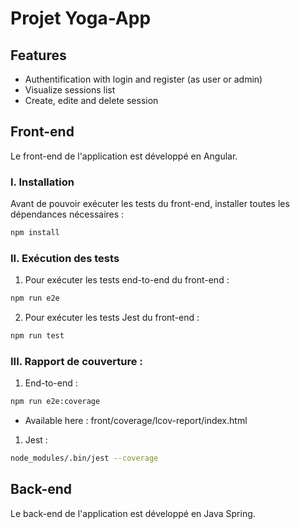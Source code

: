# Projet Yoga-App
## Features

- Authentification with login and register (as user or admin)
- Visualize sessions list
- Create, edite and delete session

## Front-end

Le front-end de l'application est développé en Angular.

### I. Installation
Avant de pouvoir exécuter les tests du front-end, installer toutes les dépendances nécessaires :

```sh
npm install
```

### II. Exécution des tests
1. Pour exécuter les tests end-to-end du front-end :

```sh
npm run e2e
```

2. Pour exécuter les tests Jest du front-end :

```sh
npm run test
```

### III. Rapport de couverture :

1. End-to-end :
```sh
npm run e2e:coverage
```
- Available here : front/coverage/lcov-report/index.html

1. Jest :
```sh
node_modules/.bin/jest --coverage
```

## Back-end

Le back-end de l'application est développé en Java Spring.


